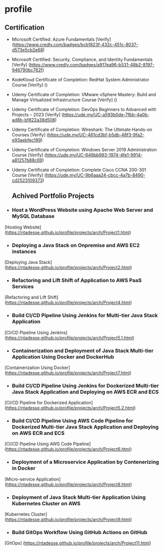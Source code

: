 # profile
## Certification
- Microsoft Certified: Azure Fundamentals
  [Verify] (https://www.credly.com/badges/bcb1823f-432c-451c-8037-d573e5cb2e68)
- Microsoft Certified: Security, Compliance, and Identity Fundamentals
  [Verify] (https://www.credly.com/badges/a917ea96-b531-48b2-8197-946790bc762f)
- KodeKloud Certificate of Completion: RedHat System Administrator Course
  [Verify] ()
- Udemy Certificate of Completion: VMware vSphere Mastery: Build and Manage Virtualized Infrastructure Course
  [Verify] () 
- Udemy Certificate of Completion: DevOps Beginners to Advanced with Projects – 2023
  [Verify] (https://ude.my/UC-a593b0de-7fbb-4a0b-ad8b-bf822a38d508)
- Udemy Certificate of Completion: Wireshark: The Ultimate Hands-on Courses
  [Verify] (https://ude.my/UC-461cd3bf-b5db-48f3-9fa2-e93aebfec199)
- Udemy Certificate of Completion: Windows Server 2019 Administration Course
  [Verify] (https://ude.my/UC-649bb993-1974-4fe1-9914-a81257b88c69)
- Udemy Certificate of Completion: Complete Cisco CCNA 200-301 Course
  [Verify] (https://ude.my/UC-9b6aaa24-cbcc-4a7b-8490-cd2523109373)

  ## Achived Portfolio Projects 
- ### Host a WordPress Website using Apache Web Server and MySQL Database
[Hosting Website] (https://ntadesse.github.io/profile/projects/arch/Project1.html)
- ### Deploying a Java Stack on Onpremise and AWS EC2 instances
[Deploying Java Stack] (https://ntadesse.github.io/profile/projects/arch/Project2.html)
- ### Refactoring and Lift Shift of Application to AWS PaaS Services
[Refactoring and Lift Shift] (https://ntadesse.github.io/profile/projects/arch/Project4.html)
- ### Build CI/CD Pipeline Using Jenkins for Multi-tier Java Stack Application
[CI/CD Pipeline Using Jenkins] (https://ntadesse.github.io/profile/projects/arch/Project5.1.html)
- ### Containerization and Deployment of Java Stack Multi-tier Application Using Docker and DockerHub
[Containerization Using Docker] (https://ntadesse.github.io/profile/projects/arch/Project7.html)
- ### Build CI/CD Pipeline Using Jenkins for Dockerized Multi-tier Java Stack Application and Deploying on AWS ECR and ECS
[CI/CD Pipeline for Dockerized Application] (https://ntadesse.github.io/profile/projects/arch/Project5.2.html)
- ### Build CI/CD Pipeline Using AWS Code Pipeline for Dockerized Multi-tier Java Stack Application and Deploying on AWS ECR and ECS
[CI/CD Pipeline Using AWS Code Pipeline] (https://ntadesse.github.io/profile/projects/arch/Project6.html)
- ### Deployment of a Microservice Application by Contenerizing in Docker
[Micro-service Application] (https://ntadesse.github.io/profile/projects/arch/Project8.html)
- ### Deployment of Java Stack Multi-tier Application Using Kubernetes Cluster on AWS
[Kubernetes Cluster] (https://ntadesse.github.io/profile/projects/arch/Project9.html)
- ### Build GitOps Workflow Using GitHub Actions on GitHub
[GitOps] (https://ntadesse.github.io/profile/projects/arch/Project11.html)
